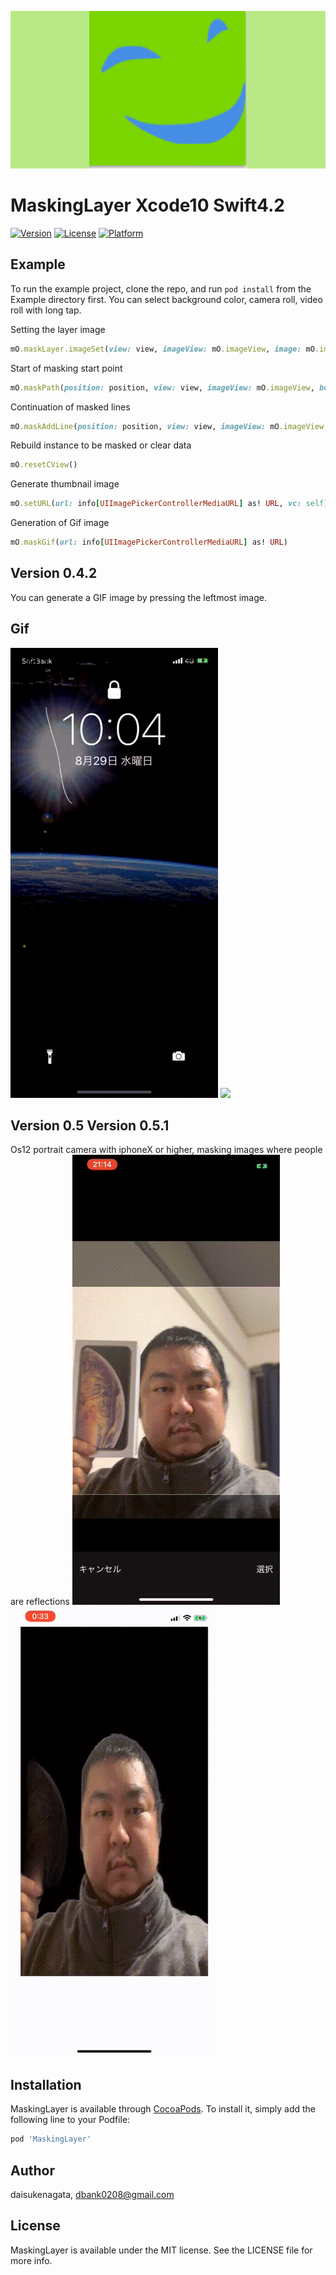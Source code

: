 ![image](https://github.com/daisukenagata/MaskingLayer/blob/master/MaskImage.png?raw=true)

# MaskingLayer Xcode10 Swift4.2
[![Version](https://img.shields.io/cocoapods/v/MaskingLayer.svg?style=flat)](https://cocoapods.org/pods/MaskingLayer)
[![License](https://img.shields.io/cocoapods/l/MaskingLayer.svg?style=flat)](https://cocoapods.org/pods/MaskingLayer)
[![Platform](https://img.shields.io/cocoapods/p/MaskingLayer.svg?style=flat)](https://cocoapods.org/pods/MaskingLayer)

## Example

To run the example project, clone the repo, and run `pod install` from the Example directory first.
You can select background color, camera roll, video roll with long tap.
 

Setting the layer image
```ruby
mO.maskLayer.imageSet(view: view, imageView: mO.imageView, image: mO.image)
```
 
Start of masking start point
```ruby
mO.maskPath(position: position, view: view, imageView: mO.imageView, bool: true)
```

Continuation of masked lines
```ruby
mO.maskAddLine(position: position, view: view, imageView: mO.imageView, bool: false)
```

Rebuild instance to be masked or clear data
```ruby
mO.resetCView()
```

Generate thumbnail image
```ruby
mO.setURL(url: info[UIImagePickerControllerMediaURL] as! URL, vc: self)
```

Generation of Gif image
```ruby
mO.maskGif(url: info[UIImagePickerControllerMediaURL] as! URL)
```

## Version 0.4.2
You can generate a GIF image by pressing the leftmost image.


## Gif
![](https://github.com/daisukenagata/MaskingLayer/blob/master/MovieImage.gif)
![](https://github.com/daisukenagata/MaskingLayer/blob/master/MovieGif.gif)



## Version 0.5  Version 0.5.1
Os12 portrait camera with iphoneX or higher, masking images where people are reflections
![](https://github.com/daisukenagata/MaskingLayer/blob/master/MovieMatte.gif?raw=true)
![](https://github.com/daisukenagata/MaskingLayer/blob/master/IMG_0073.TRIM.gif?raw=true)


## Installation

MaskingLayer is available through [CocoaPods](https://cocoapods.org). To install
it, simply add the following line to your Podfile:

```ruby
pod 'MaskingLayer'
```

## Author

daisukenagata, dbank0208@gmail.com

## License

MaskingLayer is available under the MIT license. See the LICENSE file for more info.

```ruby
